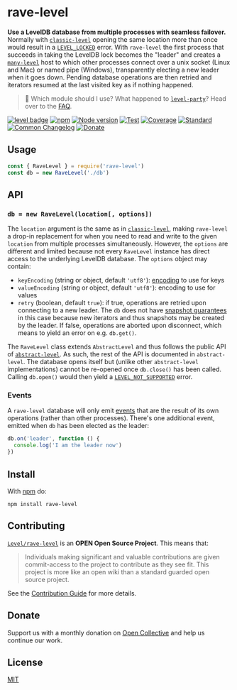 # rave-level

**Use a LevelDB database from multiple processes with seamless failover.** Normally with [`classic-level`](https://github.com/Level/classic-level) opening the same location more than once would result in a [`LEVEL_LOCKED`](https://github.com/Level/abstract-level#errors) error. With `rave-level` the first process that succeeds in taking the LevelDB lock becomes the "leader" and creates a [`many-level`](https://github.com/Level/many-level) host to which other processes connect over a unix socket (Linux and Mac) or named pipe (Windows), transparently electing a new leader when it goes down. Pending database operations are then retried and iterators resumed at the last visited key as if nothing happened.

> :pushpin: Which module should I use? What happened to [`level-party`](https://github.com/Level/party)? Head over to the [FAQ](https://github.com/Level/community#faq).

[![level badge][level-badge]](https://github.com/Level/awesome)
[![npm](https://img.shields.io/npm/v/rave-level.svg)](https://www.npmjs.com/package/rave-level)
[![Node version](https://img.shields.io/node/v/rave-level.svg)](https://www.npmjs.com/package/rave-level)
[![Test](https://img.shields.io/github/workflow/status/Level/rave-level/Test?label=test)](https://github.com/Level/rave-level/actions/workflows/test.yml)
[![Coverage](https://img.shields.io/codecov/c/github/Level/rave-level?label=&logo=codecov&logoColor=fff)](https://codecov.io/gh/Level/rave-level)
[![Standard](https://img.shields.io/badge/standard-informational?logo=javascript&logoColor=fff)](https://standardjs.com)
[![Common Changelog](https://common-changelog.org/badge.svg)](https://common-changelog.org)
[![Donate](https://img.shields.io/badge/donate-orange?logo=open-collective&logoColor=fff)](https://opencollective.com/level)

## Usage

```js
const { RaveLevel } = require('rave-level')
const db = new RaveLevel('./db')
```

## API

### `db = new RaveLevel(location[, options])`

The `location` argument is the same as in [`classic-level`](https://github.com/Level/classic-level), making `rave-level` a drop-in replacement for when you need to read and write to the given `location` from multiple processes simultaneously. However, the `options` are different and limited because not every `RaveLevel` instance has direct access to the underlying LevelDB database. The `options` object may contain:

- `keyEncoding` (string or object, default `'utf8'`): [encoding](https://github.com/Level/abstract-level#encodings) to use for keys
- `valueEncoding` (string or object, default `'utf8'`): encoding to use for values
- `retry` (boolean, default `true`): if true, operations are retried upon connecting to a new leader. The `db` does not have [snapshot guarantees](https://github.com/Level/abstract-level#iterator) in this case because new iterators and thus snapshots may be created by the leader. If false, operations are aborted upon disconnect, which means to yield an error on e.g. `db.get()`.

The `RaveLevel` class extends `AbstractLevel` and thus follows the public API of [`abstract-level`](https://github.com/Level/abstract-level). As such, the rest of the API is documented in `abstract-level`. The database opens itself but (unlike other `abstract-level` implementations) cannot be re-opened once `db.close()` has been called. Calling `db.open()` would then yield a [`LEVEL_NOT_SUPPORTED`](https://github.com/Level/abstract-level#errors) error.

### Events

A `rave-level` database will only emit [events](https://github.com/Level/abstract-level#events) that are the result of its own operations (rather than other processes). There's one additional event, emitted when `db` has been elected as the leader:

```js
db.on('leader', function () {
  console.log('I am the leader now')
})
```

## Install

With [npm](https://npmjs.org) do:

```
npm install rave-level
```

## Contributing

[`Level/rave-level`](https://github.com/Level/rave-level) is an **OPEN Open Source Project**. This means that:

> Individuals making significant and valuable contributions are given commit-access to the project to contribute as they see fit. This project is more like an open wiki than a standard guarded open source project.

See the [Contribution Guide](https://github.com/Level/community/blob/master/CONTRIBUTING.md) for more details.

## Donate

Support us with a monthly donation on [Open Collective](https://opencollective.com/level) and help us continue our work.

## License

[MIT](LICENSE)

[level-badge]: https://leveljs.org/img/badge.svg
